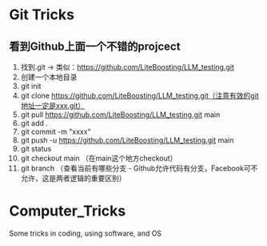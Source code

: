 # Git Tricks
## 看到Github上面一个不错的projcect
1. 找到.git -> 类似：https://github.com/LiteBoosting/LLM_testing.git
2. 创建一个本地目录
3. git init
4. git clone https://github.com/LiteBoosting/LLM_testing.git（注意有效的git地址一定是xxx.git）
5. git pull https://github.com/LiteBoosting/LLM_testing.git main
6. git add .
7. git commit -m "xxxx"
8. git push -u https://github.com/LiteBoosting/LLM_testing.git main
9. git status
10. git checkout main （在main这个地方checkout）
11. git branch （查看当前有哪些分支 - Github允许代码有分支，Facebook可不允许，这是两者逻辑的重要区别）


# Computer_Tricks
Some tricks in coding, using software, and OS

